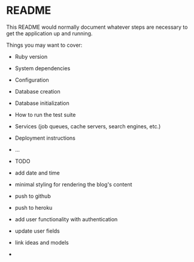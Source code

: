 # README

This README would normally document whatever steps are necessary to get the
application up and running.

Things you may want to cover:

* Ruby version

* System dependencies

* Configuration

* Database creation

* Database initialization

* How to run the test suite

* Services (job queues, cache servers, search engines, etc.)

* Deployment instructions

* ...

* TODO


* add date and time
* minimal styling for rendering the blog's content
* push to github
* push to heroku
* add user functionality with authentication
* update user fields
* link ideas and models
* 